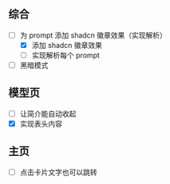 ## 综合
- [ ] 为 prompt 添加 shadcn 徽章效果（实现解析）
  - [x] 添加 shadcn 徽章效果
  - [ ] 实现解析每个 prompt
- [ ] 黑暗模式

## 模型页
- [ ] 让简介能自动收起
- [x] 实现表头内容

## 主页
- [ ] 点击卡片文字也可以跳转